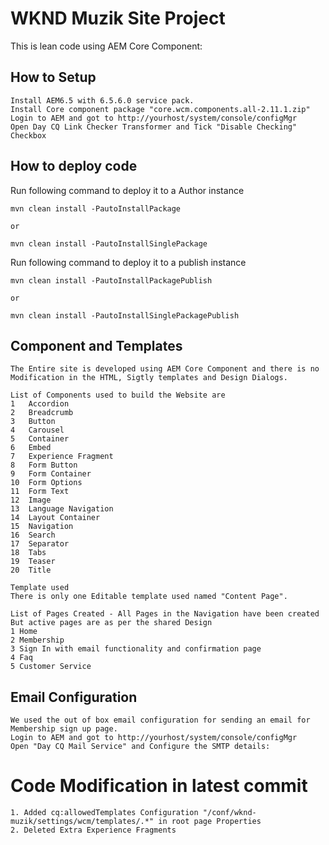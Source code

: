# WKND Muzik Site Project

This is lean code using AEM Core Component:

## How to Setup 
	Install AEM6.5 with 6.5.6.0 service pack.
	Install Core component package "core.wcm.components.all-2.11.1.zip"
	Login to AEM and got to http://yourhost/system/console/configMgr
	Open Day CQ Link Checker Transformer and Tick "Disable Checking" Checkbox

## How to deploy code


Run following command to deploy it to a Author instance

    mvn clean install -PautoInstallPackage
	
	or
	
	mvn clean install -PautoInstallSinglePackage

   
Run following command to deploy it to a publish instance

    mvn clean install -PautoInstallPackagePublish
	
    or
	
	mvn clean install -PautoInstallSinglePackagePublish
	
	
## 	Component and Templates 
    The Entire site is developed using AEM Core Component and there is no Modification in the HTML, Sigtly templates and Design Dialogs.
	
	List of Components used to build the Website are
	1	Accordion
	2	Breadcrumb
	3	Button
	4	Carousel
	5	Container
	6	Embed
	7	Experience Fragment
	8	Form Button
	9	Form Container
	10	Form Options
	11	Form Text
	12	Image
	13	Language Navigation
	14	Layout Container
	15	Navigation
	16	Search 
	17	Separator
	18	Tabs
	19	Teaser
	20	Title
	
	Template used 
	There is only one Editable template used named "Content Page". 
	
	List of Pages Created - All Pages in the Navigation have been created But active pages are as per the shared Design
	1 Home
	2 Membership
	3 Sign In with email functionality and confirmation page
    4 Faq 
	5 Customer Service	
	
	
## 	Email Configuration 	
	We used the out of box email configuration for sending an email for Membership sign up page. 
    Login to AEM and got to http://yourhost/system/console/configMgr
	Open "Day CQ Mail Service" and Configure the SMTP details:
	
#   Code Modification in latest commit

    1. Added cq:allowedTemplates Configuration "/conf/wknd-muzik/settings/wcm/templates/.*" in root page Properties
	2. Deleted Extra Experience Fragments   